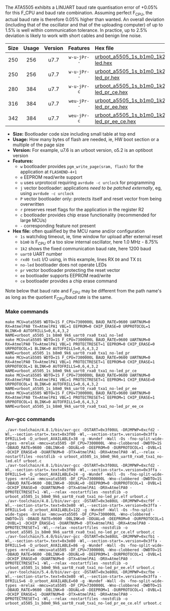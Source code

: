 The ATA5505 exhibits a LINUART baud rate quantisation error of +0.05% for this F_CPU and baud rate combination. Assuming perfect F<sub>CPU</sub>, the actual baud rate is therefore 0.05% higher than wanted. An overall deviation (including that of the oscillator and that of the uploading computer) of up to 1.5% is well within communication tolerance. In practice, up to 2.5% deviation is likely to work with short cables and benign line noise.

|Size|Usage|Version|Features|Hex file|
|:-:|:-:|:-:|:-:|:--|
|250|256|u7.7|`w-u-jPr--`|[urboot_a5505_1s_b1m0_1k2_uart0_rxa0_txa1_no-led.hex](https://raw.githubusercontent.com/stefanrueger/urboot.hex/main/mcus/ata5505/watchdog_1_s/internal_oscillator_b-8.75%25/%2B1m000000_hz/%2B%2B%2B1k2_baud/uart0_rxa0_txa1/no-led/urboot_a5505_1s_b1m0_1k2_uart0_rxa0_txa1_no-led.hex)|
|250|256|u7.7|`w-u-jPr--`|[urboot_a5505_1s_b1m0_1k2_uart0_rxa0_txa1_no-led_pr.hex](https://raw.githubusercontent.com/stefanrueger/urboot.hex/main/mcus/ata5505/watchdog_1_s/internal_oscillator_b-8.75%25/%2B1m000000_hz/%2B%2B%2B1k2_baud/uart0_rxa0_txa1/no-led/urboot_a5505_1s_b1m0_1k2_uart0_rxa0_txa1_no-led_pr.hex)|
|280|384|u7.7|`w-u-jPr-c`|[urboot_a5505_1s_b1m0_1k2_uart0_rxa0_txa1_no-led_pr_ce.hex](https://raw.githubusercontent.com/stefanrueger/urboot.hex/main/mcus/ata5505/watchdog_1_s/internal_oscillator_b-8.75%25/%2B1m000000_hz/%2B%2B%2B1k2_baud/uart0_rxa0_txa1/no-led/urboot_a5505_1s_b1m0_1k2_uart0_rxa0_txa1_no-led_pr_ce.hex)|
|316|384|u7.7|`weu-jPr--`|[urboot_a5505_1s_b1m0_1k2_uart0_rxa0_txa1_no-led_pr_ee.hex](https://raw.githubusercontent.com/stefanrueger/urboot.hex/main/mcus/ata5505/watchdog_1_s/internal_oscillator_b-8.75%25/%2B1m000000_hz/%2B%2B%2B1k2_baud/uart0_rxa0_txa1/no-led/urboot_a5505_1s_b1m0_1k2_uart0_rxa0_txa1_no-led_pr_ee.hex)|
|342|384|u7.7|`weu-jPr-c`|[urboot_a5505_1s_b1m0_1k2_uart0_rxa0_txa1_no-led_pr_ee_ce.hex](https://raw.githubusercontent.com/stefanrueger/urboot.hex/main/mcus/ata5505/watchdog_1_s/internal_oscillator_b-8.75%25/%2B1m000000_hz/%2B%2B%2B1k2_baud/uart0_rxa0_txa1/no-led/urboot_a5505_1s_b1m0_1k2_uart0_rxa0_txa1_no-led_pr_ee_ce.hex)|

- **Size:** Bootloader code size including small table at top end
- **Usage:** How many bytes of flash are needed, ie, HW boot section or a multiple of the page size
- **Version:** For example, u7.6 is an urboot version, o5.2 is an optiboot version
- **Features:**
  + `w` bootloader provides `pgm_write_page(sram, flash)` for the application at `FLASHEND-4+1`
  + `e` EEPROM read/write support
  + `u` uses urprotocol requiring `avrdude -c urclock` for programming
  + `j` vector bootloader: applications *need to be patched externally*, eg, using `avrdude -c urclock`
  + `P` vector bootloader only: protects itself and reset vector from being overwritten
  + `r` preserves reset flags for the application in the register R2
  + `c` bootloader provides chip erase functionality (recommended for large MCUs)
  + `-` corresponding feature not present
- **Hex file:** often qualified by the MCU name and/or configuration
  + `1s` watchdog timeout, ie, time window for upload after external reset
  + `b1m0` is F<sub>CPU</sub> of a too slow internal oscillator, here 1.0 MHz - 8.75%
  + `1k2` shows the fixed communication baud rate, here 1200 baud
  + `uart0` UART number
  + `rxd0 txd1` I/O using, in this example, lines RX `D0` and TX `D1`
  + `no-led` bootloader does not operate LEDs
  + `pr` vector bootloader protecting the reset vector
  + `ee` bootloader supports EEPROM read/write
  + `ce` bootloader provides a chip erase command


Note below that baud rate and F<sub>CPU</sub> may be different from the path name's as long as the quotient F<sub>CPU</sub>/baud rate is the same.

### Make commands
```
make MCU=ata5505 WDTO=1S F_CPU=7300000L BAUD_RATE=9600 UARTNUM=0 RX=AtmelPA0 TX=AtmelPA1 VBL=1 EEPROM=0 CHIP_ERASE=0 URPROTOCOL=1 BLINK=0 AUTOFRILLS=0,6,4,3,2 NAME=urboot_a5505_1s_b8m0_9k6_uart0_rxa0_txa1_no-led
make MCU=ata5505 WDTO=1S F_CPU=7300000L BAUD_RATE=9600 UARTNUM=0 RX=AtmelPA0 TX=AtmelPA1 VBL=1 PROTECTRESET=1 EEPROM=0 CHIP_ERASE=0 URPROTOCOL=1 BLINK=0 AUTOFRILLS=0,6,4,3,2 NAME=urboot_a5505_1s_b8m0_9k6_uart0_rxa0_txa1_no-led_pr
make MCU=ata5505 WDTO=1S F_CPU=7300000L BAUD_RATE=9600 UARTNUM=0 RX=AtmelPA0 TX=AtmelPA1 VBL=1 PROTECTRESET=1 EEPROM=0 CHIP_ERASE=1 URPROTOCOL=1 BLINK=0 AUTOFRILLS=0,6,4,3,2 NAME=urboot_a5505_1s_b8m0_9k6_uart0_rxa0_txa1_no-led_pr_ce
make MCU=ata5505 WDTO=1S F_CPU=7300000L BAUD_RATE=9600 UARTNUM=0 RX=AtmelPA0 TX=AtmelPA1 VBL=1 PROTECTRESET=1 EEPROM=1 CHIP_ERASE=0 URPROTOCOL=1 BLINK=0 AUTOFRILLS=0,6,4,3,2 NAME=urboot_a5505_1s_b8m0_9k6_uart0_rxa0_txa1_no-led_pr_ee
make MCU=ata5505 WDTO=1S F_CPU=7300000L BAUD_RATE=9600 UARTNUM=0 RX=AtmelPA0 TX=AtmelPA1 VBL=1 PROTECTRESET=1 EEPROM=1 CHIP_ERASE=1 URPROTOCOL=1 BLINK=0 AUTOFRILLS=0,6,4,3,2 NAME=urboot_a5505_1s_b8m0_9k6_uart0_rxa0_txa1_no-led_pr_ee_ce
```

### Avr-gcc commands
```
./avr-toolchain/4.8.1/bin/avr-gcc -DSTART=0x3f00UL -DRJMPWP=0xcfd2 -Wl,--section-start=.text=0x3f00 -Wl,--section-start=.version=0x3ffa -DFRILLS=6 -D_urboot_AVAILABLE=38 -g -Wundef -Wall -Os -fno-split-wide-types -mrelax -mmcu=ata5505 -DF_CPU=7300000L -Wno-clobbered -DWDTO=1S -DBAUD_RATE=9600 -DBLINK=0 -DDUAL=0 -DEEPROM=0 -DURPROTOCOL=1 -DVBL=1 -DCHIP_ERASE=0 -DUARTNUM=0 -DTX=AtmelPA1 -DRX=AtmelPA0 -Wl,--relax -nostartfiles -nostdlib -o urboot_a5505_1s_b8m0_9k6_uart0_rxa0_txa1_no-led.elf urboot.c
./avr-toolchain/4.8.1/bin/avr-gcc -DSTART=0x3f00UL -DRJMPWP=0xcfd2 -Wl,--section-start=.text=0x3f00 -Wl,--section-start=.version=0x3ffa -DFRILLS=6 -D_urboot_AVAILABLE=24 -g -Wundef -Wall -Os -fno-split-wide-types -mrelax -mmcu=ata5505 -DF_CPU=7300000L -Wno-clobbered -DWDTO=1S -DBAUD_RATE=9600 -DBLINK=0 -DDUAL=0 -DEEPROM=0 -DURPROTOCOL=1 -DVBL=1 -DCHIP_ERASE=0 -DUARTNUM=0 -DTX=AtmelPA1 -DRX=AtmelPA0 -DPROTECTRESET=1 -Wl,--relax -nostartfiles -nostdlib -o urboot_a5505_1s_b8m0_9k6_uart0_rxa0_txa1_no-led_pr.elf urboot.c
./avr-toolchain/4.8.1/bin/avr-gcc -DSTART=0x3e80UL -DRJMPWP=0xcf9f -Wl,--section-start=.text=0x3e80 -Wl,--section-start=.version=0x3ffa -DFRILLS=6 -D_urboot_AVAILABLE=122 -g -Wundef -Wall -Os -fno-split-wide-types -mrelax -mmcu=ata5505 -DF_CPU=7300000L -Wno-clobbered -DWDTO=1S -DBAUD_RATE=9600 -DBLINK=0 -DDUAL=0 -DEEPROM=0 -DURPROTOCOL=1 -DVBL=1 -DCHIP_ERASE=1 -DUARTNUM=0 -DTX=AtmelPA1 -DRX=AtmelPA0 -DPROTECTRESET=1 -Wl,--relax -nostartfiles -nostdlib -o urboot_a5505_1s_b8m0_9k6_uart0_rxa0_txa1_no-led_pr_ce.elf urboot.c
./avr-toolchain/5.4.0/bin/avr-gcc -DSTART=0x3e80UL -DRJMPWP=0xcfb1 -Wl,--section-start=.text=0x3e80 -Wl,--section-start=.version=0x3ffa -DFRILLS=6 -D_urboot_AVAILABLE=86 -g -Wundef -Wall -Os -fno-split-wide-types -mrelax -mmcu=ata5505 -DF_CPU=7300000L -Wno-clobbered -DWDTO=1S -DBAUD_RATE=9600 -DBLINK=0 -DDUAL=0 -DEEPROM=1 -DURPROTOCOL=1 -DVBL=1 -DCHIP_ERASE=0 -DUARTNUM=0 -DTX=AtmelPA1 -DRX=AtmelPA0 -DPROTECTRESET=1 -Wl,--relax -nostartfiles -nostdlib -o urboot_a5505_1s_b8m0_9k6_uart0_rxa0_txa1_no-led_pr_ee.elf urboot.c
./avr-toolchain/5.4.0/bin/avr-gcc -DSTART=0x3e80UL -DRJMPWP=0xcfbe -Wl,--section-start=.text=0x3e80 -Wl,--section-start=.version=0x3ffa -DFRILLS=6 -D_urboot_AVAILABLE=60 -g -Wundef -Wall -Os -fno-split-wide-types -mrelax -mmcu=ata5505 -DF_CPU=7300000L -Wno-clobbered -DWDTO=1S -DBAUD_RATE=9600 -DBLINK=0 -DDUAL=0 -DEEPROM=1 -DURPROTOCOL=1 -DVBL=1 -DCHIP_ERASE=1 -DUARTNUM=0 -DTX=AtmelPA1 -DRX=AtmelPA0 -DPROTECTRESET=1 -Wl,--relax -nostartfiles -nostdlib -o urboot_a5505_1s_b8m0_9k6_uart0_rxa0_txa1_no-led_pr_ee_ce.elf urboot.c
```

